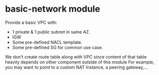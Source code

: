 # basic-network module

Provide a basic VPC with:
- 1 private & 1 public subnet in same AZ.
- IGW
- Some pre-defined NACL template.
- Some pre-defined SG for common use case.

We don't create route table along with VPC since content of that table heavily depends on other component outside of this module
For example, you may want to point to a custom NAT Instance, a peering gateway,...
